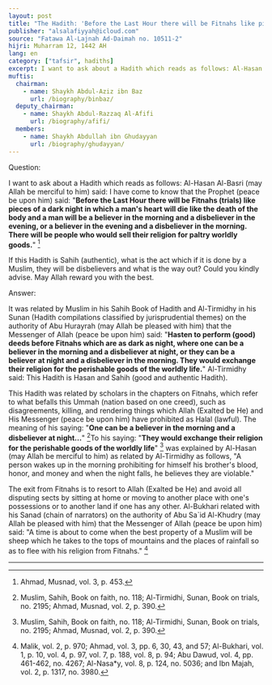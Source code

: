 ```yaml
---
layout: post
title: "The Hadith: 'Before the Last Hour there will be Fitnahs like pieces of a dark night'"
publisher: "alsalafiyyah@icloud.com"
source: "Fatawa Al-Lajnah Ad-Daimah no. 10511-2"
hijri: Muharram 12, 1442 AH
lang: en
category: ["tafsir", hadiths]
excerpt: I want to ask about a Hadith which reads as follows: Al-Hasan Al-Basri (may Allah be merciful to him)
muftis:
  chairman: 
    - name: Shaykh Abdul-Aziz ibn Baz
      url: /biography/binbaz/
  deputy_chairman:
    - name: Shaykh Abdul-Razzaq Al-Afifi
      url: /biography/afifi/
  members: 
    - name: Shaykh Abdullah ibn Ghudayyan
      url: /biography/ghudayyan/
---
```


Question:

I want to ask about a Hadith which reads as follows: Al-Hasan Al-Basri (may Allah be merciful to him) said: I have come to know that the Prophet (peace be upon him) said: "**Before the Last Hour there will be Fitnahs (trials) like pieces of a dark night in which a man's heart will die like the death of the body and a man will be a believer in the morning and a disbeliever in the evening, or a believer in the evening and a disbeliever in the morning. There will be people who would sell their religion for paltry worldly goods.**" [^1]

If this Hadith is Sahih (authentic), what is the act which if it is done by a Muslim, they will be disbelievers and what is the way out? Could you kindly advise. May Allah reward you with the best.

Answer:

It was related by Muslim in his Sahih Book of Hadith and Al-Tirmidhy in his Sunan (Hadith compilations classified by jurisprudential themes) on the authority of Abu Hurayrah (may Allah be pleased with him) that the Messenger of Allah (peace be upon him) said: "**Hasten to perform (good) deeds before Fitnahs which are as dark as night, where one can be a believer in the morning and a disbeliever at night, or they can be a believer at night and a disbeliever in the morning. They would exchange their religion for the perishable goods of the worldly life.**" Al-Tirmidhy said: This Hadith is Hasan and Sahih (good and authentic Hadith).

This Hadith was related by scholars in the chapters on Fitnahs, which refer to what befalls this Ummah (nation based on one creed), such as disagreements, killing, and rendering things which Allah (Exalted be He) and His Messenger (peace be upon him) have prohibited as Halal (lawful). The meaning of his saying: "**One can be a believer in the morning and a disbeliever at night...**" [^3]To his saying: "**They would exchange their religion for the perishable goods of the worldly life**" [^4] was explained by Al-Hasan (may Allah be merciful to him) as related by Al-Tirmidhy as follows, "A person wakes up in the morning prohibiting for himself his brother's blood, honor, and money and when the night falls, he believes they are violable." 

The exit from Fitnahs is to resort to Allah (Exalted be He) and avoid all disputing sects by sitting at home or moving to another place with one's possessions or to another land if one has any other. Al-Bukhari related with his Sanad (chain of narrators) on the authority of Abu Sa`id Al-Khudry (may Allah be pleased with him) that the Messenger of Allah (peace be upon him) said: "A time is about to come when the best property of a Muslim will be sheep which he takes to the tops of mountains and the places of rainfall so as to flee with his religion from Fitnahs." [^5]

---

[^1]: Ahmad, Musnad, vol. 3, p. 453.
[^2]: Ahmad, vol. 2, pp. 304, 372, and 523; Muslim, vol. 1, p. 110, no. 118; Al-Tirmidhy, vol. 4, p. 487, no. 2195; Ibn Abu 'Asim, Asceticism, p. 107, no. 218, Abu Ya'la, vol. 11, p. 396, no. 6515; Ibn Hibban, vol. 15, p. 96, no. 6704; and Al-Baghawy, vol. 15, p. 15, no. 4223.
[^3]: Muslim, Sahih, Book on faith, no. 118; Al-Tirmidhi, Sunan, Book on trials, no. 2195; Ahmad, Musnad, vol. 2, p. 390.
[^4]: Muslim, Sahih, Book on faith, no. 118; Al-Tirmidhi, Sunan, Book on trials, no. 2195; Ahmad, Musnad, vol. 2, p. 390.
[^5]: Malik, vol. 2, p. 970; Ahmad, vol. 3, pp. 6, 30, 43, and 57; Al-Bukhari, vol. 1, p. 10, vol. 4, p. 97, vol. 7, p. 188, vol. 8, p. 94; Abu Dawud, vol. 4, pp. 461-462, no. 4267; Al-Nasa*y, vol. 8, p. 124, no. 5036; and Ibn Majah, vol. 2, p. 1317, no. 3980.



